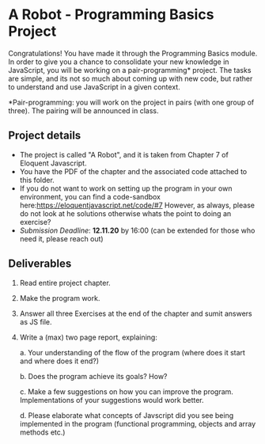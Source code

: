 # A Robot - Programming Basics Project 
  
Congratulations! You have made it through the Programming Basics module. In order to give you a chance to consolidate your new knowledge in JavaScript, you will be working on a pair-programming* project. The tasks are simple, and its not so much about coming up with new code, but rather to understand and use JavaScript in a given context. 

 *Pair-programming: you will work on the project in pairs (with one group of three). The pairing will be announced in class.
  
 ## Project details

 - The project is called "A Robot", and it is taken from Chapter 7 of Eloquent Javascript.
 - You have the PDF of the chapter and the associated code attached to this folder.
 - If you do not want to work on setting up the program in your own environment, you can find a code-sandbox here:https://eloquentjavascript.net/code/#7
 However, as always, please do not look at he solutions otherwise whats the point to doing an exercise?
 - _Submission Deadline_: **12.11.20** by 16:00 (can be extended for those who need it, please reach out)
 
 ## Deliverables

 1. Read entire project chapter.
 2. Make the program work. 
 3. Answer all three Exercises at the end of the chapter and sumit answers as JS file.
 4. Write a (max) two page report, explaining:
 
    a. Your understanding of the flow of the program (where does it start and where does it end?)
    
    b. Does the program achieve its goals? How?
    
    c. Make a few suggestions on how you can improve the program. Implementations of your suggestions would work better. 
    
    d. Please elaborate what concepts of Javscript did you see being implemented in the program (functional programming, objects and array methods etc.)
  
